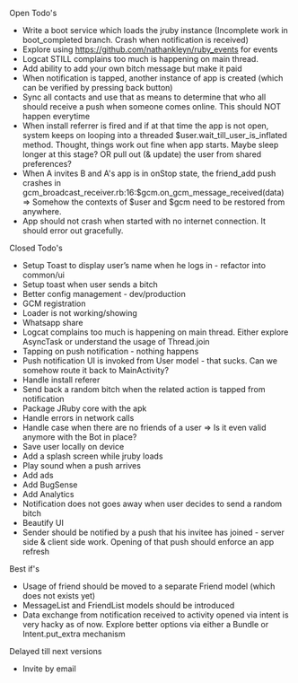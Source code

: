 Open Todo's
* Write a boot service which loads the jruby instance  (Incomplete work in boot_completed branch. Crash when notification is received)
* Explore using https://github.com/nathankleyn/ruby_events for events
* Logcat STILL complains too much is happening on main thread.
* Add ability to add your own bitch message but make it paid
* When notification is tapped, another instance of app is created (which can be verified by pressing back button)
* Sync all contacts and use that as means to determine that who all should receive a push when someone comes online. This should NOT happen everytime
* When install referrer is fired and if at that time the app is not open, system keeps on looping into a threaded $user.wait_till_user_is_inflated method. Thought, things work out fine when app starts. Maybe sleep longer at this stage? OR pull out (& update) the user from shared preferences?
* When A invites B and A's app is in onStop state, the friend_add push crashes in gcm_broadcast_receiver.rb:16:$gcm.on_gcm_message_received(data) => Somehow the contexts of $user and $gcm need to be restored from anywhere.
* App should not crash when started with no internet connection. It should error out gracefully.



Closed Todo's
* Setup Toast to display user’s name when he logs in - refactor into common/ui
* Setup toast when user sends a bitch
* Better config management - dev/production
* GCM registration
* Loader is not working/showing
* Whatsapp share
* Logcat complains too much is happening on main thread. Either explore AsyncTask or understand the usage of Thread.join
* Tapping on push notification - nothing happens
* Push notification UI is invoked from User model - that sucks. Can we somehow route it back to MainActivity?
* Handle install referer
* Send back a random bitch when the related action is tapped from notification
* Package JRuby core with the apk
* Handle errors in network calls
* Handle case when there are no friends of a user => Is it even valid anymore with the Bot in place?
* Save user locally on device
* Add a splash screen while jruby loads
* Play sound when a push arrives
* Add ads
* Add BugSense
* Add Analytics
* Notification does not goes away when user decides to send a random bitch
* Beautify UI
* Sender should be notified by a push that his invitee has joined - server side & client side work. Opening of that push should enforce an app refresh




Best if's
* Usage of friend should be moved to a separate Friend model (which does not exists yet)
* MessageList and FriendList models should be introduced
* Data exchange from notification received to activity opened via intent is very hacky as of now. Explore better options via either a Bundle or Intent.put_extra mechanism



Delayed till next versions
* Invite by email


